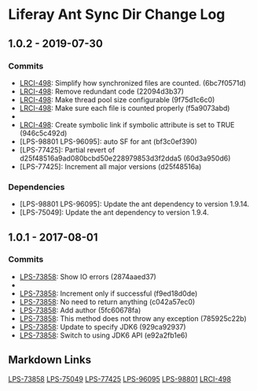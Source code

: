 # Liferay Ant Sync Dir Change Log

## 1.0.2 - 2019-07-30

### Commits
- [LRCI-498]: Simplify how synchronized files are counted. (6bc7f0571d)
- [LRCI-498]: Remove redundant code (22094d3b37)
- [LRCI-498]: Make thread pool size configurable (9f75d1c6c0)
- [LRCI-498]: Make sure each file is counted properly (f5a9073abd)
- [LRCI-498]: Simplify (1e2f8d53f5)
- [LRCI-498]: Create symbolic link if symbolic attribute is set to TRUE
(946c5c492d)
- [LPS-98801 LPS-96095]: auto SF for ant (bf3c0ef390)
- [LPS-77425]: Partial revert of d25f48516a9ad080bcbd50e228979853d3f2dda5
(60d3a950d6)
- [LPS-77425]: Increment all major versions (d25f48516a)

### Dependencies
- [LPS-98801 LPS-96095]: Update the ant dependency to version 1.9.14.
- [LPS-75049]: Update the ant dependency to version 1.9.4.

## 1.0.1 - 2017-08-01

### Commits
- [LPS-73858]: Show IO errors (2874aaed37)
- [LPS-73858]: Rename (0b324d762f)
- [LPS-73858]: Increment only if successful (f9ed18d0de)
- [LPS-73858]: No need to return anything (c042a57ec0)
- [LPS-73858]: Add author (5fc60678fa)
- [LPS-73858]: This method does not throw any exception (785925c22b)
- [LPS-73858]: Update to specify JDK6 (929ca92937)
- [LPS-73858]: Switch to using JDK6 API (e92a2fb1e6)

## Markdown Links
[LPS-73858](https://issues.liferay.com/browse/LPS-73858)
[LPS-75049](https://issues.liferay.com/browse/LPS-75049)
[LPS-77425](https://issues.liferay.com/browse/LPS-77425)
[LPS-96095](https://issues.liferay.com/browse/LPS-96095)
[LPS-98801](https://issues.liferay.com/browse/LPS-98801)
[LRCI-498](https://issues.liferay.com/browse/LRCI-498)